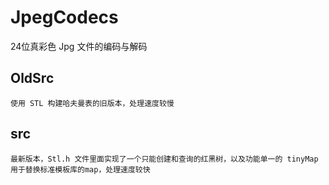 # JpegCodecs
24位真彩色 Jpg 文件的编码与解码
## OldSrc
    使用 STL 构建哈夫曼表的旧版本，处理速度较慢
## src
    最新版本，Stl.h 文件里面实现了一个只能创建和查询的红黑树，以及功能单一的 tinyMap 用于替换标准模板库的map，处理速度较快

